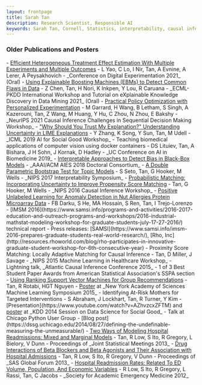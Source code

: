```yaml
---
layout: frontpage
title: Sarah Tan
description: Research Scientist, Responsible AI
keywords: Sarah Tan, Cornell, Statistics, interpretability, causal inference
---
```


<div class="row-fluid"><h3>Older Publications and Posters</h3>
</div>
- <a class="paper" href="https://arxiv.org/abs/2206.04907">Efficient Heterogeneous Treatment Effect Estimation With Multiple Experiments and Multiple Outcomes</a>
   - L Yao, C Lo, I Nir, Tan, A Evnine, A Lerer, A Peysakhovich
   - _Conference on Digital Experimentation 2021_ (<span class="highlight">Oral</span>)
- <a class="paper" href="https://link.springer.com/chapter/10.1007/978-3-030-93736-2_40">Using Explainable Boosting Machines (EBMs) to Detect Common Flaws in Data</a>
   - Z Chen, Tan, H Nori, K Inkpen, Y Lou, R Caruana
   - _ECML-PKDD International Workshop and Tutorial on eXplainable Knowledge Discovery in Data Mining 2021_ (<span class="highlight">Oral</span>)
- <a class="paper" href="https://arxiv.org/abs/2303.17648">Practical Policy Optimization with Personalized Experimentation</a>
   - M Garrard, H Wang, B Letham, S Singh, A Kazerouni, Tan, Z Wang, M Huang, Y Hu, C Zhou, N Zhou, E Bakshy
   - _NeurIPS 2021 Causal Inference Challenges in Sequential Decision Making Workshop_
- <a class="paper" href="https://arxiv.org/abs/1904.12991">"Why Should You Trust My Explanation?" Understanding Uncertainty in LIME Explanations</a>
   - Y Zhang, K Song, Y Sun, Tan, M Udell
   - _ICML 2019 AI for Social Good Workshop_ 
- <span class="paper">Teaching biomedical applications of computer vision using docker containers</span>
   - DS Lituiev, Tan, A Bishara, J H Sohn, J Kornak, D Hadley
   - _UC Conference on AI in Biomedicine 2019_ 
- <a class="paper" href="papers/aiesdc18.pdf">Interpretable Approaches to Detect Bias in Black-Box Models</a>
   - _AAAI/ACM AIES 2018 Doctoral Consortium_
- <a class="paper" href="https://arxiv.org/abs/1711.07104">A Double Parametric Bootstrap Test for Topic Models</a>
   - S Seto, Tan, G Hooker, M Wells 
   - _NIPS 2017 Interpretability Symposium_
- <a class="paper" href="http://www.homepages.ucl.ac.uk/~ucgtrbd/whatif/Paper23.pdf">Probabilistic Matching: Incorporating Uncertainty to Improve Propensity Score Matching</a>
   - Tan, G Hooker, M Wells 
   - _NIPS 2016 Causal Inference Workshop_
- <a class="paper" href="https://www.samsi.info/wp-content/uploads/2016/08/IMSM16_report.pdf">Positive Unlabeled Learning for Anomaly Detection in Nut Allergies Protein Microarray Data</a>
   - FB Darku, S He, MA Hossain, S Ren, Tan, I Trejo-Lorenzo
   - [IMSM 2016](https://www.samsi.info/programs-and-activities/2016-2017-education-and-outreach-programs-and-workshops/2016-industrial-mathstat-modeling-workshop-for-graduate-students-july-17-27-2016/) technical report
   - Press releases: [SAMSI](https://www.samsi.info/imsm-2016-prepares-graduate-students-real-world-research/), [Rho, Inc](http://resources.rhoworld.com/blog/rho-participates-in-innovative-graduate-student-workshop-for-6th-consecutive-year)
- <span class="paper">Proximity Score Matching: Locally Adaptive Matching for Causal Inference</span>
   - Tan, D Miller, J Savage
   - _NIPS 2015 Machine Learning in Healthcare Workshop_
   - Lightning talk, _Atlantic Causal Inference Conference 2015_
   - <span class="highlight">1 of 3 Best Student Paper Awards</span> from American Statistical Association's SSPA section
- <a class="paper" href="papers/nyas15.pdf">Using Ranking Support Vector Machines for Group Recommendations</a>
   - Tan, R Rotabi, HGT Nguyen
   - <a href="papers/nyas15poster.pdf">Poster</a> at _New York Academy of Sciences Machine Learning Symposium 2015_
- <span class="paper">Identifying At-Risk Mothers for Targeted Interventions</span>
   - S Abraham, J Lockhart, Tan, R Turner, Y Kim 
   - [Presentation](https://www.youtube.com/watch?v=AZhvzcxZFTM) and <a href="papers/kdd14sessionposter.pdf">poster</a> at _KDD 2014 Session on Data Science for Social Good_
   - Talk at Chicago Python User Group
   - [Blog post](https://dssg.uchicago.edu/2014/08/27/defining-the-undefinable-measuring-the-unmeasurable/)
- <a class="paper" href="papers/jsm13.pdf">Two Ways of Modeling Hospital Readmissions: Mixed and Marginal Models</a>
   - Tan, R Low, S Ito, R Gregory, L Bielory, V Dunn
   - Proceedings of _Joint Statistical Meetings 2013_
- <a class="paper" href="http://support.sas.com/resources/papers/proceedings13/164-2013.pdf">Drug Interactions of Beta Blockers and Beta Agonists and Their Association with Hospital Admissions</a>
   - Tan, R Low, S Ito, R Gregory, V Dunn 
   - Proceedings of _SAS Global Forum 2013_
- <a class="paper" href="papers/saem12.pdf">Hospital Readmission Rates: Related To ED Volume, Population, And Economic Variables</a>
   - R Low, S Ito, R Gregory, L Rassi, Tan, C Jacobs 
   - _Society for Academic Emergency Medicine 2012_
